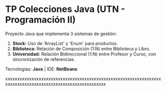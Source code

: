 # TP Colecciones Java (UTN - Programación II)

Proyecto Java que implementa 3 sistemas de gestión:
1. **Stock:** Uso de 'ArrayList' y 'Enum' para productos.
2. **Biblioteca:** Relación de Composición (1:N) entre Biblioteca y Libro.
3. **Universidad:** Relación Bidireccional (1:N) entre Profesor y Curso, con sincronización de referencias.

Tecnologías: **Java** | IDE: **NetBeans**

xxxxxxxxxxxxxxxxxxxxxxxxxxxxxxxxxxxxxxxxxxxxxxxxxxxxxxxxxxxxxxxxxxxxxxxxxxxxxxxxxxxxxxxxxxxxxxxxxxxxxxxxxxx